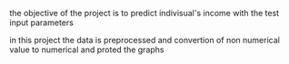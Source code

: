 the objective of the project is to predict indivisual's income with the test input parameters

in this project the data is preprocessed and convertion of non numerical value to numerical and proted the graphs
